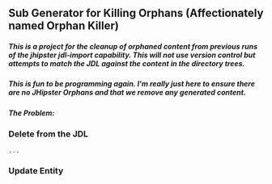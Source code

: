 ## Sub Generator for Killing Orphans (Affectionately named Orphan Killer)

##### This is a project for the cleanup of orphaned content from previous runs of the jhipster jdl-import capability. This will not use version control but attempts to match the JDL against the content in the directory trees.

##### This is fun to be programming again. I'm really just here to ensure there are no JHipster Orphans and that we remove any generated content.

##### The Problem:

### Delete from the JDL

```
...

 ```

 ### Update Entity